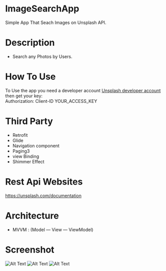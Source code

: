 # ImageSearchApp
Simple App That Seach Images on Unsplash API.

# Description 
- Search any Photos by Users.

# How To Use
To Use the app you need a developer account [Unsplash developer account](https://unsplash.com/documentation#creating-a-developer-account) then get your key:  
Authorization: Client-ID YOUR_ACCESS_KEY


# Third Party 
- Retrofit
- Glide
- Navigation component
- Paging3
- view Binding
- Shimmer Effect

# Rest Api Websites
https://unsplash.com/documentation

# Architecture
- MVVM : (Model — View — ViewModel)

# Screenshot 
![Alt Text](https://media.giphy.com/media/1sOA97LV1rAaL7JnWu/giphy.gif)
![Alt Text]()
![Alt Text]()

